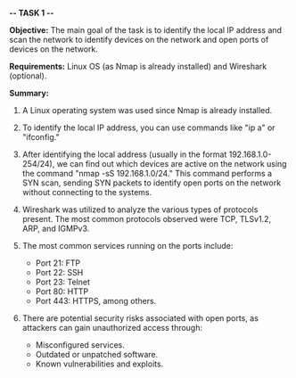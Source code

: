 **-- TASK 1 --**

**Objective:** The main goal of the task is to identify the local IP address and scan the network to identify devices on the network and open ports of devices on the network.

**Requirements:** Linux OS (as Nmap is already installed) and Wireshark (optional).

**Summary:**
1. A Linux operating system was used since Nmap is already installed.

2. To identify the local IP address, you can use commands like "ip a" or "ifconfig."

3. After identifying the local address (usually in the format 192.168.1.0-254/24), we can find out which devices are active on the network using the command "nmap -sS 192.168.1.0/24." This command performs a SYN scan, sending SYN packets to identify open ports on the network without connecting to the systems.

4. Wireshark was utilized to analyze the various types of protocols present. The most common protocols observed were TCP, TLSv1.2, ARP, and IGMPv3.

5. The most common services running on the ports include:
   - Port 21: FTP
   - Port 22: SSH
   - Port 23: Telnet
   - Port 80: HTTP
   - Port 443: HTTPS, among others.

6. There are potential security risks associated with open ports, as attackers can gain unauthorized access through:
   - Misconfigured services.
   - Outdated or unpatched software.
   - Known vulnerabilities and exploits.

